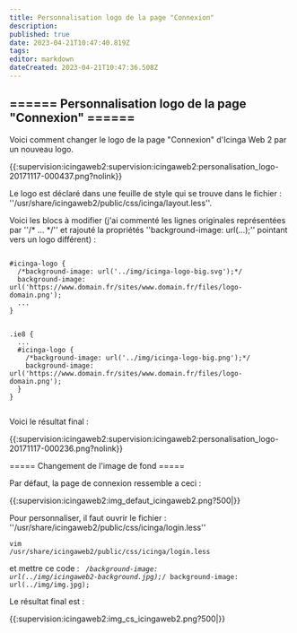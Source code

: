 ```yaml
---
title: Personnalisation logo de la page "Connexion"
description: 
published: true
date: 2023-04-21T10:47:40.819Z
tags: 
editor: markdown
dateCreated: 2023-04-21T10:47:36.508Z
---
```


======  Personnalisation logo de la page "Connexion" ======
----

Voici comment changer le logo de la page "Connexion" d'Icinga Web 2 par un nouveau logo.

{{:supervision:icingaweb2:supervision:icingaweb2:personalisation_logo-20171117-000437.png?nolink}}

Le logo est déclaré dans une feuille de style qui se trouve dans le fichier : ''/usr/share/icingaweb2/public/css/icinga/layout.less''.

Voici les blocs à modifier (j'ai commenté les lignes originales représentées par ''/* ... */'' et rajouté la propriétés ''background-image: url(...);'' pointant vers un logo différent) :

<code>
#icinga-logo {
  /*background-image: url('../img/icinga-logo-big.svg');*/
  background-image: url('https://www.domain.fr/sites/www.domain.fr/files/logo-domain.png');
  ...
}

</code>

<code>
.ie8 {
  ...
  #icinga-logo {
    /*background-image: url('../img/icinga-logo-big.png');*/
    background-image: url('https://www.domain.fr/sites/www.domain.fr/files/logo-domain.png');
  }
}

</code>

Voici le résultat final :

{{:supervision:icingaweb2:supervision:icingaweb2:personalisation_logo-20171117-000236.png?nolink}}

===== Changement de l'image de fond =====

Par défaut, la page de connexion ressemble a ceci :

{{:supervision:icingaweb2:img_defaut_icingaweb2.png?500|}}

Pour personnaliser, il faut ouvrir le fichier : ''/usr/share/icingaweb2/public/css/icinga/login.less''

<code>vim /usr/share/icingaweb2/public/css/icinga/login.less</code>

et mettre ce code :
<code>
  /*background-image: url(../img/icingaweb2-background.jpg);*/
  background-image: url(../img/img.jpg);
</code>

Le résultat final est : 

{{:supervision:icingaweb2:img_cs_icingaweb2.png?500|}}
